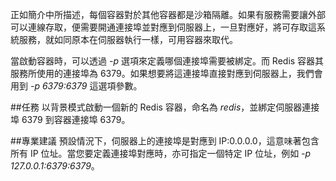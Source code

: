 正如簡介中所描述，每個容器對於其他容器都是沙箱隔離。如果有服務需要讓外部可以連線存取，便需要開通連接埠並對應到伺服器上，一旦對應好，將可存取這系統服務，就如同原本在伺服器執行一樣，可用容器來取代。

當啟動容器時，可以透過 *-p* 選項來定義哪個連接埠需要被綁定。而 Redis 容器其服務所使用的連接埠為 6379。如果想要將這連接埠直接對應到伺服器上，我們會用到 *-p 6379:6379* 這選項參數。

##任務
以背景模式啟動一個新的 Redis 容器，命名為 *redis*，並綁定伺服器連接埠 6379 到容器連接埠 6379。

##專業建議
預設情況下，伺服器上的連接埠是對應到 IP:0.0.0.0，這意味著包含所有 IP 位址。當您要定義連接埠對應時，亦可指定一個特定 IP 位址，例如 *-p 127.0.0.1:6379:6379*。